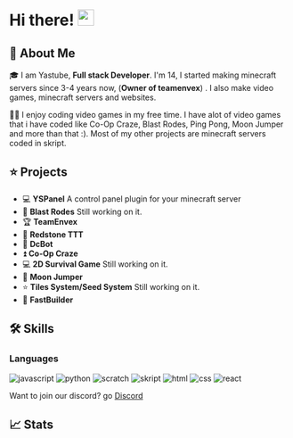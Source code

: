 # Hi there! <img src="https://media.giphy.com/media/hvRJCLFzcasrR4ia7z/giphy.gif" width="29px" height="29px">

## 🚀 About Me

🎓 I am Yastube, **Full stack Developer**. I'm 14, I started making minecraft servers since 3-4 years now, (**Owner of teamenvex**) . I also make video games, minecraft servers and websites.

👨‍💻 I enjoy coding video games in my free time. I have alot of video games that i have coded like Co-Op Craze, Blast Rodes, Ping Pong, Moon Jumper and more than that :). Most of my other projects are minecraft servers coded in skript.


## ⭐ Projects

-   💻 **YSPanel** A control panel plugin for your minecraft server
-   📝 **Blast Rodes** Still working on it.
-   🏆 **TeamEnvex**
-   📝 **Redstone TTT**
-   📝 **DcBot**
-   ⏫ **Co-Op Craze**
-   💻 **2D Survival Game** Still working on it.
-   🚁 **Moon Jumper**
-   ⭐ **Tiles System/Seed System** Still working on it.
-   🤝 **FastBuilder**

## 🛠️ Skills

### Languages

![javascript](https://img.shields.io/badge/Java%20Script-20232A?style=for-the-badge&logo=javascript&logoColor=white)
![python](https://img.shields.io/badge/Python-3776AB?style=for-the-badge&logo=python&logoColor=white)
![scratch](https://img.shields.io/badge/Scratch-3776AB?style=for-the-badge&logo=scratch&logoColor=white)
![skript](https://img.shields.io/badge/Skript-20232A?style=for-the-badge&logo=code&logoColor=white)
![html](https://img.shields.io/badge/HTML5-E34F26?style=for-the-badge&logo=html5&logoColor=white)
![css](https://img.shields.io/badge/CSS3-1572B6?style=for-the-badge&logo=css3&logoColor=white)
![react](https://img.shields.io/badge/React-20232A?style=for-the-badge&logo=react&logoColor=61DAFB)



Want to join our discord? go [Discord](https://dc.teamenvex.de)

## 📈 Stats

